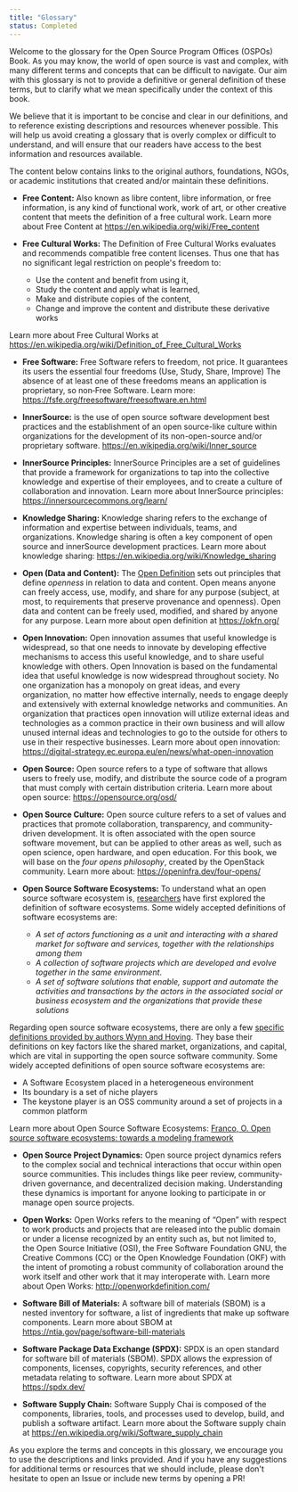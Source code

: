 ```yaml
---
title: "Glossary"
status: Completed
---
```


Welcome to the glossary for the Open Source Program Offices (OSPOs) Book. As you may know, the world of open source is vast and complex,
with many different terms and concepts that can be difficult to navigate. Our aim with this glossary is not to provide a definitive or general definition
of these terms, but to clarify what we mean specifically under the context of this book.

We believe that it is important to be concise and clear in our definitions, and to reference existing descriptions and resources whenever possible.
This will help us avoid creating a glossary that is overly complex or difficult to understand, and will ensure that our readers have access to the best
information and resources available.

The content below contains links to the original authors, foundations, NGOs, or academic institutions that created and/or maintain these definitions.

* **Free Content:** Also known as libre content, libre information, or free information, is any kind of functional work, work of art, or other creative content that meets the definition of a free cultural work. Learn more about Free Content at <https://en.wikipedia.org/wiki/Free_content>

* **Free Cultural Works:** The Definition of Free Cultural Works evaluates and recommends compatible free content licenses. Thus one that has no significant legal restriction on people's freedom to:
  * Use the content and benefit from using it,
  * Study the content and apply what is learned,
  * Make and distribute copies of the content,
  * Change and improve the content and distribute these derivative works

Learn more about Free Cultural Works at <https://en.wikipedia.org/wiki/Definition_of_Free_Cultural_Works>

* **Free Software:** Free Software refers to freedom, not price. It guarantees its users the essential four freedoms (Use, Study, Share, Improve) The absence of at least one of these freedoms means an application is proprietary, so non‐Free Software. Learn more: <https://fsfe.org/freesoftware/freesoftware.en.html>
* **InnerSource:** is the use of open source software development best practices and the establishment of an open source-like culture within organizations
for the development of its non-open-source and/or proprietary software. <https://en.wikipedia.org/wiki/Inner_source>

* **InnerSource Principles:** InnerSource Principles are a set of guidelines that provide a framework for organizations
to tap into the collective knowledge and expertise of their employees, and to create a culture of collaboration and innovation.
Learn more about InnerSource principles: <https://innersourcecommons.org/learn/>

* **Knowledge Sharing:** Knowledge sharing refers to the exchange of information and expertise between individuals, teams, and organizations.
Knowledge sharing is often a key component of open source and innerSource development practices. Learn more about knowledge sharing: <https://en.wikipedia.org/wiki/Knowledge_sharing>

* **Open (Data and Content):** The [Open Definition](http://opendefinition.org/od/2.1/en/) sets out principles that define *openness* in relation to data and content. Open means anyone can freely access, use, modify, and share for any purpose (subject, at most, to requirements that preserve provenance and openness). Open data and content can be freely used, modified, and shared by anyone for any purpose. Learn more about open definition at <https://okfn.org/>

* **Open Innovation:** Open innovation assumes that useful knowledge is widespread, so that one needs to innovate by developing effective mechanisms to access this useful knowledge, and to share useful knowledge with others. Open Innovation is based on the fundamental idea that useful knowledge is now widespread throughout society.  No one organization has a monopoly on great ideas, and every organization, no matter how effective internally, needs to engage deeply and extensively with external knowledge networks and communities.  An organization that practices open innovation will utilize external ideas and technologies as a common practice in their own business and will allow unused internal ideas and technologies to go to the outside for others to use in their respective businesses. Learn more about open innovation: <https://digital-strategy.ec.europa.eu/en/news/what-open-innovation>

* **Open Source:** Open source refers to a type of software that allows users to freely use, modify, and distribute
the source code of a program that must comply with certain distribution criteria. Learn more about open source: <https://opensource.org/osd/>

* **Open Source Culture:** Open source culture refers to a set of values and practices that promote collaboration, transparency,
and community-driven development. It is often associated with the open source software movement, but can be applied to other
areas as well, such as open science, open hardware, and open education. For this book, we will base on the *four opens philosophy*, created by the OpenStack community. Learn more about: <https://openinfra.dev/four-opens/>

* **Open Source Software Ecosystems:** To understand what an open source software ecosystem is, [researchers](https://upcommons.upc.edu/handle/2117/87103) have first explored the definition of software ecosystems. Some widely accepted definitions of software ecosystems are:
  * *A set of actors functioning as a unit and interacting with a shared market for software and services, together with the relationships among them*
  * *A collection of software projects which are developed and evolve together in the same environment*.
  * *A set of software solutions that enable, support and automate the activities and transactions by the actors in the associated social or business ecosystem and the organizations that provide these solutions*

Regarding open source software ecosystems, there are only a few [specific definitions provided by authors Wynn and Hoving](https://upcommons.upc.edu/handle/2117/87103). They base their definitions on key factors like the shared market, organizations, and capital, which are vital in supporting the open source software community. Some widely accepted definitions of open source software ecosystems are:

  * A Software Ecosystem placed in a heterogeneous environment
  * Its boundary is a set of niche players
  * The keystone player is an OSS community around a set of projects in a common platform

Learn more about Open Source Software Ecosystems: [Franco, O. Open source software ecosystems: towards a modeling framework](https://upcommons.upc.edu/handle/2117/87103)

* **Open Source Project Dynamics:** Open source project dynamics refers to the complex social and technical interactions that occur within
open source communities. This includes things like peer review, community-driven governance, and decentralized
decision making. Understanding these dynamics is important for anyone looking to participate in or manage open source projects.

* **Open Works:** Open Works refers to the meaning of “Open” with respect to work products and projects that are released into the public domain
or under a license recognized by an entity such as, but not limited to, the Open Source Initiative (OSI), the Free Software Foundation GNU,
the Creative Commons (CC) or the Open Knowledge Foundation (OKF) with the intent of promoting a robust community of collaboration around
the work itself and other work that it may interoperate with. Learn more about Open Works: <http://openworkdefinition.com/>

* **Software Bill of Materials:** A software bill of materials (SBOM) is a nested inventory for software, a list of ingredients that make up software components. Learn more
about SBOM at <https://ntia.gov/page/software-bill-materials>

* **Software Package Data Exchange (SPDX):** SPDX is an open standard for software bill of materials (SBOM). SPDX allows the expression of components, licenses, copyrights,
security references, and other metadata relating to software. Learn more about SPDX at <https://spdx.dev/>

* **Software Supply Chain:** Software Supply Chai is composed of the components, libraries, tools, and processes used to develop, build, and publish a software artifact. Learn more about
the Software supply chain at <https://en.wikipedia.org/wiki/Software_supply_chain>

As you explore the terms and concepts in this glossary, we encourage you to use the descriptions and links provided.
And if you have any suggestions for additional terms or resources that we should include, please don't hesitate to open an Issue or include new terms by
opening a PR!

